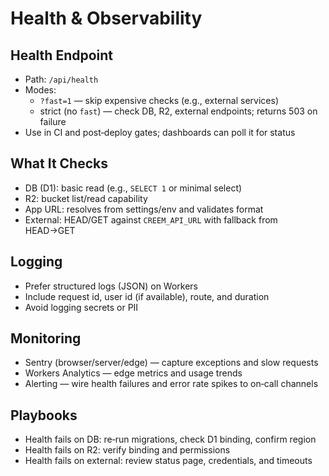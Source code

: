 # Health & Observability

## Health Endpoint
- Path: `/api/health`
- Modes:
  - `?fast=1` — skip expensive checks (e.g., external services)
  - strict (no `fast`) — check DB, R2, external endpoints; returns 503 on failure
- Use in CI and post‑deploy gates; dashboards can poll it for status

## What It Checks
- DB (D1): basic read (e.g., `SELECT 1` or minimal select)
- R2: bucket list/read capability
- App URL: resolves from settings/env and validates format
- External: HEAD/GET against `CREEM_API_URL` with fallback from HEAD→GET

## Logging
- Prefer structured logs (JSON) on Workers
- Include request id, user id (if available), route, and duration
- Avoid logging secrets or PII

## Monitoring
- Sentry (browser/server/edge) — capture exceptions and slow requests
- Workers Analytics — edge metrics and usage trends
- Alerting — wire health failures and error rate spikes to on‑call channels

## Playbooks
- Health fails on DB: re‑run migrations, check D1 binding, confirm region
- Health fails on R2: verify binding and permissions
- Health fails on external: review status page, credentials, and timeouts

